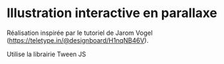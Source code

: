 # Illustration interactive en parallaxe

Réalisation inspirée par le tutoriel de Jarom Vogel (https://teletype.in/@designboard/H1nqNB46V).

Utilise la librairie Tween JS
